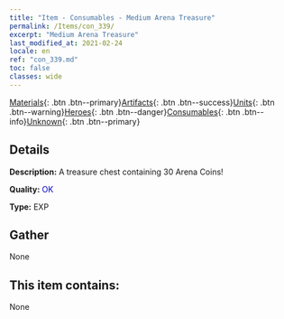 ```yaml
---
title: "Item - Consumables - Medium Arena Treasure"
permalink: /Items/con_339/
excerpt: "Medium Arena Treasure"
last_modified_at: 2021-02-24
locale: en
ref: "con_339.md"
toc: false
classes: wide
---
```

 [Materials](/Items/){: .btn .btn--primary}[Artifacts](/Items/Artifacts/){: .btn .btn--success}[Units](/Items/Units/){: .btn .btn--warning}[Heroes](/Items/Heroes/){: .btn .btn--danger}[Consumables](/Items/Consumables/){: .btn .btn--info}[Unknown](/Items/Unknown/){: .btn .btn--primary}

## Details
 **Description:** A treasure chest containing 30 Arena Coins!

 **Quality:** <span style="color: #0000CD">OK</span>

 **Type:** EXP

## Gather

  None

## This item contains:

  None

